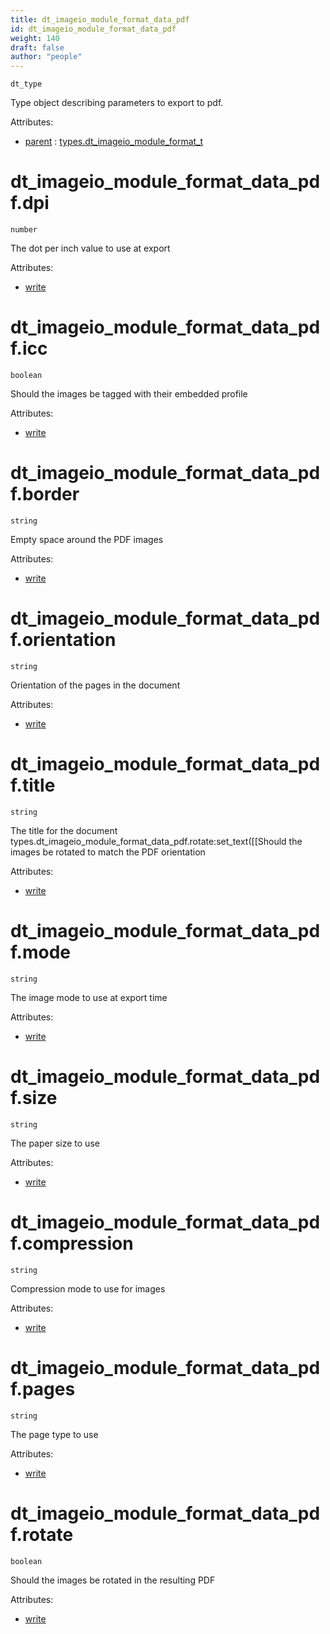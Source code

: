```yaml
---
title: dt_imageio_module_format_data_pdf
id: dt_imageio_module_format_data_pdf
weight: 140
draft: false
author: "people"
---
```


`dt_type`

Type object describing parameters to export to pdf.

Attributes:

* [parent](../attributes#parent) : [types.dt_imageio_module_format_t](../types/dt_imageio_module_format_t)

# dt_imageio_module_format_data_pdf.dpi

`number`

The dot per inch value to use at export

Attributes:

* [write](../attributes#write)

# dt_imageio_module_format_data_pdf.icc

`boolean`

Should the images be tagged with their embedded profile

Attributes:

* [write](../attributes#write)

# dt_imageio_module_format_data_pdf.border

`string`

Empty space around the PDF images

Attributes:

* [write](../attributes#write)

# dt_imageio_module_format_data_pdf.orientation

`string`

Orientation of the pages in the document

Attributes:

* [write](../attributes#write)

# dt_imageio_module_format_data_pdf.title

`string`

The title for the document types.dt_imageio_module_format_data_pdf.rotate:set_text([[Should the images be rotated to match the PDF orientation

Attributes:

* [write](../attributes#write)

# dt_imageio_module_format_data_pdf.mode

`string`

The image mode to use at export time

Attributes:

* [write](../attributes#write)

# dt_imageio_module_format_data_pdf.size

`string`

The paper size to use

Attributes:

* [write](../attributes#write)

# dt_imageio_module_format_data_pdf.compression

`string`

Compression mode to use for images

Attributes:

* [write](../attributes#write)

# dt_imageio_module_format_data_pdf.pages

`string`

The page type to use

Attributes:

* [write](../attributes#write)

# dt_imageio_module_format_data_pdf.rotate

`boolean`

Should the images be rotated in the resulting PDF

Attributes:

* [write](../attributes#write)

